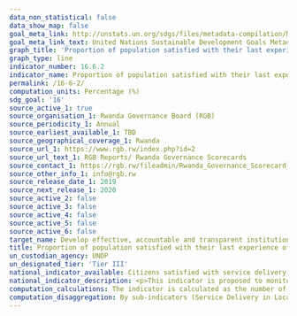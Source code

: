 ```yaml
---
data_non_statistical: false
data_show_map: false
goal_meta_link: http://unstats.un.org/sdgs/files/metadata-compilation/Metadata-Goal-16.pdf
goal_meta_link_text: United Nations Sustainable Development Goals Metadata (pdf 1361kB)
graph_title: 'Proportion of population satisfied with their last experience of public services'
graph_type: line
indicator_number: 16.6.2
indicator_name: Proportion of population satisfied with their last experience of public service
permalink: /16-6-2/
computation_units: Percentage (%)
sdg_goal: '16'
source_active_1: true
source_organisation_1: Rwanda Governance Board (RGB)
source_periodicity_1: Annual
source_earliest_available_1: TBD
source_geographical_coverage_1: Rwanda
source_url_1: https://www.rgb.rw/index.php?id=2
source_url_text_1: RGB Reports/ Rwanda Governance Scorecards
source_contact_1: https://rgb.rw/fileadmin/Rwanda_Governance_Scorecard_all/RGS_6th_Edition.pdf
source_other_info_1: info@rgb.rw
source_release_date_1: 2019
source_next_release_1: 2020
source_active_2: false
source_active_3: false
source_active_4: false
source_active_5: false
source_active_6: false
target_name: Develop effective, accountable and transparent institutions at all levels
title: Proportion of population satisfied with their last experience of public services
un_custodian_agency: UNDP
un_designated_tier: 'Tier III'
national_indicator_available: Citizens satisfied with service delivery
national_indicator_description: <p>This indicator is proposed to monitor targets; 1.4 (access to basic services), 3.8 (access to quality, essential health-care services), 4.1, 4.2 and 4a (quality education, including facilities), 7.1 (access to affordable, reliable energy services), 10.2 (social inclusion), 11.1 (adequate housing), 16.3 (rule of law), 16.6 (effective, accountable and transparent institutions).</p> In the RGS 2016, Quality of service delivery follows the government of Rwanda clusters, namely local governance and justice sectors, social sector (health and education) as well as economic sector which includes land, agricultural and infrastructural sectors.
computation_calculations: The indicator is calculated as the number of respondents replying that they were satisfied or very satisfied with their last experience of accessing a public service divided by the total number of respondents. The data may be weighted to reflect the general population. Please refer to methodology part for details on how it is computed in the Rwanda Governance Score Cards under the [link](http://rgb.rw/fileadmin/Rwanda_Governance_Scorecard_all/) of Rwanda_Governance_Scorecard_2016.pdf.
computation_disaggregation: By sub-indicators (Service Delivery in Local Administration, Service delivery in Justice Sector, Service Delivery in Social Sector, Service delivery in Economic Sector), By Variables.
---
```

